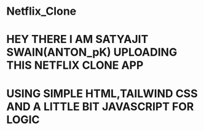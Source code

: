 # Netflix_Clone
# HEY THERE I AM SATYAJIT SWAIN(ANTON_pK) UPLOADING THIS NETFLIX CLONE APP
# USING SIMPLE HTML,TAILWIND CSS AND A LITTLE BIT JAVASCRIPT FOR LOGIC

